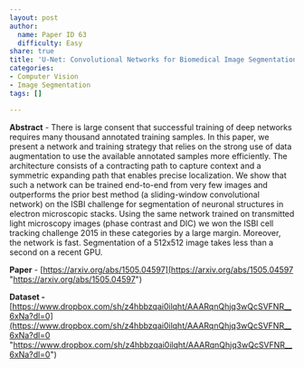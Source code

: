 ```yaml
---
layout: post
author:
  name: Paper ID 63
  difficulty: Easy
share: true
title: 'U-Net: Convolutional Networks for Biomedical Image Segmentation'
categories:
- Computer Vision
- Image Segmentation
tags: []

---
```

**Abstract** - There is large consent that successful training of deep networks requires many thousand annotated training samples. In this paper, we present a network and training strategy that relies on the strong use of data augmentation to use the available annotated samples more efficiently. The architecture consists of a contracting path to capture context and a symmetric expanding path that enables precise localization. We show that such a network can be trained end-to-end from very few images and outperforms the prior best method (a sliding-window convolutional network) on the ISBI challenge for segmentation of neuronal structures in electron microscopic stacks. Using the same network trained on transmitted light microscopy images (phase contrast and DIC) we won the ISBI cell tracking challenge 2015 in these categories by a large margin. Moreover, the network is fast. Segmentation of a 512x512 image takes less than a second on a recent GPU.

**Paper** - [https://arxiv.org/abs/1505.04597](https://arxiv.org/abs/1505.04597 "https://arxiv.org/abs/1505.04597")

**Dataset -** [https://www.dropbox.com/sh/z4hbbzqai0ilqht/AAARqnQhjq3wQcSVFNR__6xNa?dl=0](https://www.dropbox.com/sh/z4hbbzqai0ilqht/AAARqnQhjq3wQcSVFNR__6xNa?dl=0 "https://www.dropbox.com/sh/z4hbbzqai0ilqht/AAARqnQhjq3wQcSVFNR__6xNa?dl=0")